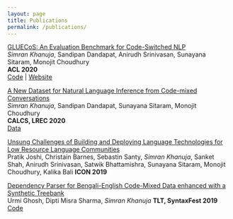 ```yaml
---
layout: page
title: Publications
permalink: /publications/
---
```


[GLUECoS: An Evaluation Benchmark for Code-Switched NLP](https://arxiv.org/pdf/2004.12376.pdf)  
*Simran Khanuja*, Sandipan Dandapat, Anirudh Srinivasan, Sunayana Sitaram, Monojit Choudhury  
**ACL 2020**  
[Code](https://github.com/microsoft/GLUECoS) | [Website](https://microsoft.github.io/GLUECoS/)

[A New Dataset for Natural Language Inference from Code-mixed Conversations](https://arxiv.org/pdf/2004.05051.pdf)  
*Simran Khanuja*, Sandipan Dandapat, Sunayana Sitaram, Monojit Choudhury  
**CALCS, LREC 2020**  
[Data](http://aka.ms/codemixedNLI)

[Unsung Challenges of Building and Deploying Language Technologies for Low Resource Language Communities](https://arxiv.org/pdf/2004.12376.pdf)  
Pratik Joshi, Christain Barnes, Sebastin Santy, *Simran Khanuja*, Sanket Shah, Anirudh Srinivasan, Satwik Bhattamishra, Sunayana Sitaram, Monojit Choudhury, Kalika Bali 
**ICON 2019**  

[Dependency Parser for Bengali-English Code-Mixed Data enhanced with a Synthetic Treebank](https://www.aclweb.org/anthology/W19-7810.pdf)  
Urmi Ghosh, Dipti Misra Sharma, *Simran Khanuja* 
**TLT, SyntaxFest 2019** 
[Code](https://github.com/simran-khanuja/IIITH-Summer2018/tree/master/Code-Mixed%20Data/Code-Mixing)

